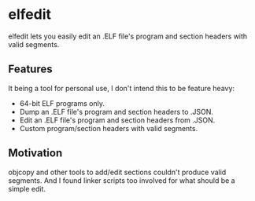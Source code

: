 # elfedit
elfedit lets you easily edit an .ELF file's program and section headers with valid segments.

## Features
It being a tool for personal use, I don't intend this to be feature heavy:
* 64-bit ELF programs only.
* Dump an .ELF file's program and section headers to .JSON.
* Edit an .ELF file's program and section headers from .JSON.
* Custom program/section headers with valid segments.

## Motivation
objcopy and other tools to add/edit sections couldn't produce valid segments. And I found linker scripts too involved for what should be a simple edit.

